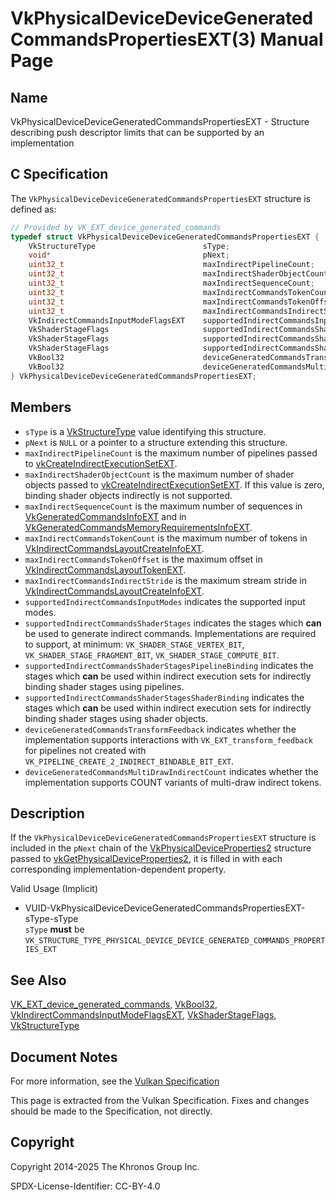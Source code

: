 # VkPhysicalDeviceDeviceGeneratedCommandsPropertiesEXT(3) Manual Page

## Name

VkPhysicalDeviceDeviceGeneratedCommandsPropertiesEXT - Structure describing push descriptor limits that can be supported by an implementation



## [](#_c_specification)C Specification

The `VkPhysicalDeviceDeviceGeneratedCommandsPropertiesEXT` structure is defined as:

```c++
// Provided by VK_EXT_device_generated_commands
typedef struct VkPhysicalDeviceDeviceGeneratedCommandsPropertiesEXT {
    VkStructureType                        sType;
    void*                                  pNext;
    uint32_t                               maxIndirectPipelineCount;
    uint32_t                               maxIndirectShaderObjectCount;
    uint32_t                               maxIndirectSequenceCount;
    uint32_t                               maxIndirectCommandsTokenCount;
    uint32_t                               maxIndirectCommandsTokenOffset;
    uint32_t                               maxIndirectCommandsIndirectStride;
    VkIndirectCommandsInputModeFlagsEXT    supportedIndirectCommandsInputModes;
    VkShaderStageFlags                     supportedIndirectCommandsShaderStages;
    VkShaderStageFlags                     supportedIndirectCommandsShaderStagesPipelineBinding;
    VkShaderStageFlags                     supportedIndirectCommandsShaderStagesShaderBinding;
    VkBool32                               deviceGeneratedCommandsTransformFeedback;
    VkBool32                               deviceGeneratedCommandsMultiDrawIndirectCount;
} VkPhysicalDeviceDeviceGeneratedCommandsPropertiesEXT;
```

## [](#_members)Members

- `sType` is a [VkStructureType](https://registry.khronos.org/vulkan/specs/latest/man/html/VkStructureType.html) value identifying this structure.
- `pNext` is `NULL` or a pointer to a structure extending this structure.
- []()`maxIndirectPipelineCount` is the maximum number of pipelines passed to [vkCreateIndirectExecutionSetEXT](https://registry.khronos.org/vulkan/specs/latest/man/html/vkCreateIndirectExecutionSetEXT.html).
- []()`maxIndirectShaderObjectCount` is the maximum number of shader objects passed to [vkCreateIndirectExecutionSetEXT](https://registry.khronos.org/vulkan/specs/latest/man/html/vkCreateIndirectExecutionSetEXT.html). If this value is zero, binding shader objects indirectly is not supported.
- []()`maxIndirectSequenceCount` is the maximum number of sequences in [VkGeneratedCommandsInfoEXT](https://registry.khronos.org/vulkan/specs/latest/man/html/VkGeneratedCommandsInfoEXT.html) and in [VkGeneratedCommandsMemoryRequirementsInfoEXT](https://registry.khronos.org/vulkan/specs/latest/man/html/VkGeneratedCommandsMemoryRequirementsInfoEXT.html).
- []()`maxIndirectCommandsTokenCount` is the maximum number of tokens in [VkIndirectCommandsLayoutCreateInfoEXT](https://registry.khronos.org/vulkan/specs/latest/man/html/VkIndirectCommandsLayoutCreateInfoEXT.html).
- []()`maxIndirectCommandsTokenOffset` is the maximum offset in [VkIndirectCommandsLayoutTokenEXT](https://registry.khronos.org/vulkan/specs/latest/man/html/VkIndirectCommandsLayoutTokenEXT.html).
- []()`maxIndirectCommandsIndirectStride` is the maximum stream stride in [VkIndirectCommandsLayoutCreateInfoEXT](https://registry.khronos.org/vulkan/specs/latest/man/html/VkIndirectCommandsLayoutCreateInfoEXT.html).
- []()`supportedIndirectCommandsInputModes` indicates the supported input modes.
- []()`supportedIndirectCommandsShaderStages` indicates the stages which **can** be used to generate indirect commands. Implementations are required to support, at minimum: `VK_SHADER_STAGE_VERTEX_BIT`, `VK_SHADER_STAGE_FRAGMENT_BIT`, `VK_SHADER_STAGE_COMPUTE_BIT`.
- []()`supportedIndirectCommandsShaderStagesPipelineBinding` indicates the stages which **can** be used within indirect execution sets for indirectly binding shader stages using pipelines.
- []()`supportedIndirectCommandsShaderStagesShaderBinding` indicates the stages which **can** be used within indirect execution sets for indirectly binding shader stages using shader objects.
- []()`deviceGeneratedCommandsTransformFeedback` indicates whether the implementation supports interactions with `VK_EXT_transform_feedback` for pipelines not created with `VK_PIPELINE_CREATE_2_INDIRECT_BINDABLE_BIT_EXT`.
- []()`deviceGeneratedCommandsMultiDrawIndirectCount` indicates whether the implementation supports COUNT variants of multi-draw indirect tokens.

## [](#_description)Description

If the `VkPhysicalDeviceDeviceGeneratedCommandsPropertiesEXT` structure is included in the `pNext` chain of the [VkPhysicalDeviceProperties2](https://registry.khronos.org/vulkan/specs/latest/man/html/VkPhysicalDeviceProperties2.html) structure passed to [vkGetPhysicalDeviceProperties2](https://registry.khronos.org/vulkan/specs/latest/man/html/vkGetPhysicalDeviceProperties2.html), it is filled in with each corresponding implementation-dependent property.

Valid Usage (Implicit)

- [](#VUID-VkPhysicalDeviceDeviceGeneratedCommandsPropertiesEXT-sType-sType)VUID-VkPhysicalDeviceDeviceGeneratedCommandsPropertiesEXT-sType-sType  
  `sType` **must** be `VK_STRUCTURE_TYPE_PHYSICAL_DEVICE_DEVICE_GENERATED_COMMANDS_PROPERTIES_EXT`

## [](#_see_also)See Also

[VK\_EXT\_device\_generated\_commands](https://registry.khronos.org/vulkan/specs/latest/man/html/VK_EXT_device_generated_commands.html), [VkBool32](https://registry.khronos.org/vulkan/specs/latest/man/html/VkBool32.html), [VkIndirectCommandsInputModeFlagsEXT](https://registry.khronos.org/vulkan/specs/latest/man/html/VkIndirectCommandsInputModeFlagsEXT.html), [VkShaderStageFlags](https://registry.khronos.org/vulkan/specs/latest/man/html/VkShaderStageFlags.html), [VkStructureType](https://registry.khronos.org/vulkan/specs/latest/man/html/VkStructureType.html)

## [](#_document_notes)Document Notes

For more information, see the [Vulkan Specification](https://registry.khronos.org/vulkan/specs/latest/html/vkspec.html#VkPhysicalDeviceDeviceGeneratedCommandsPropertiesEXT)

This page is extracted from the Vulkan Specification. Fixes and changes should be made to the Specification, not directly.

## [](#_copyright)Copyright

Copyright 2014-2025 The Khronos Group Inc.

SPDX-License-Identifier: CC-BY-4.0